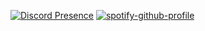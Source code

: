 [![Discord Presence](https://lanyard-profile-readme.vercel.app/api/852891784898936832)](https://discord.com/users/852891784898936832)
[![spotify-github-profile](https://spotify-github-profile.vercel.app/api/view?uid=sreecharan.s&cover_image=true&theme=compact)](https://spotify-github-profile.vercel.app/api/view?uid=sreecharan.s&redirect=true)

